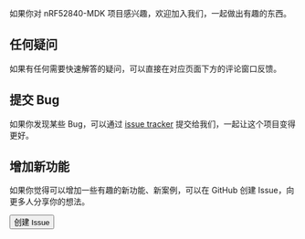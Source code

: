如果你对 nRF52840-MDK 项目感兴趣，欢迎加入我们，一起做出有趣的东西。

## 任何疑问

如果有任何需要快速解答的疑问，可以直接在对应页面下方的评论窗口反馈。


## 提交 Bug

如果你发现某些 Bug，可以通过 [issue tracker](https://github.com/makerdiary/nrf52840-mdk/issues) 提交给我们，一起让这个项目变得更好。

## 增加新功能

如果你觉得可以增加一些有趣的新功能、新案例，可以在 GitHub 创建 Issue，向更多人分享你的想法。

<a href="https://github.com/makerdiary/nrf52840-mdk/issues/new"><button data-md-color-primary="marsala"><i class="fa fa-github"></i> 创建 Issue</button></a>
